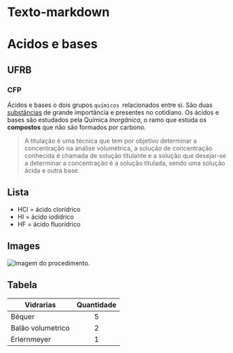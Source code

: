 # Texto-markdown
# Acidos e bases 

## UFRB

### CFP

Ácidos e bases o dois grupos `químicos `relacionados entre si. São duas [substâncias](https://www.google.com/search?q=significado+da+palavra+subst%C3%A2ncia&oq=significado+da+palavra+subs&aqs=chrome.6.69i57j0l9.15663j1j15&sourceid=chrome&ie=UTF-8) de grande importância e presentes no cotidiano. Os ácidos e bases são estudados pela Química *Inorgânica*, o ramo que estuda os **compostos** que não são formados por carbono.

>A titulação é uma técnica que tem por objetivo determinar a concentração na análise volumétrica, a solução de concentração conhecida é chamada de solução titulante e a solução que desejar-se a determinar a concentração é a solução titulada, sendo uma solução ácida e outra base.


## Lista

* HCl = ácido clorídrico
* HI = ácido iodídrico
* HF = ácido fluorídrico


## Images


![Imagem do procedimento.](https://www.google.com/search?q=acidos+e+bases+procedimento&tbm=isch&ved=2ahUKEwin47m7vb_vAhU6o5UCHZnQAWwQ2-cCegQIABAA&oq=acidos+e+bases+procedimento&gs_lcp=CgNpbWcQAzoCCAA6BAgAEBhQsK6PBVjK2I8FYK_cjwVoAHAAeACAAaUBiAG7DJIBBDAuMTOYAQCgAQGqAQtnd3Mtd2l6LWltZ8ABAQ&sclient=img&ei=KDxWYKevFLrG1sQPmaGH4AY&bih=657&biw=1366#imgrc=-Y5KHmLYjThdcM.")
## Tabela

| Vidrarias     | Quantidade |
| ------------- |:-------------:|
| Béquer         | 5  |
| Balão volumetrico     | 2   |
| Erlernmeyer    | 1    |
